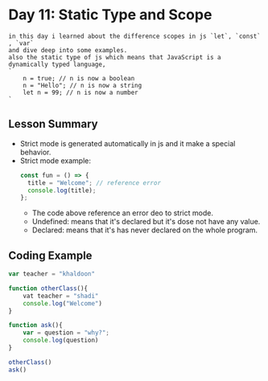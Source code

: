 # Day 11: Static Type and Scope

    in this day i learned about the difference scopes in js `let`, `const` , `var`
    and dive deep into some examples.
    also the static type of js which means that JavaScript is a dynamically typed language,
    `
        n = true; // n is now a boolean
        n = "Hello"; // n is now a string
        let n = 99; // n is now a number
    `

## Lesson Summary

- Strict mode is generated automatically in js and it make a special behavior.
- Strict mode example:
  ```javascript
  const fun = () => {
    title = "Welcome"; // reference error
    console.log(title);
  };
  ```
  - The code above reference an error deo to strict mode.
  - Undefined: means that it's declared but it's dose not have any value.
  - Declared: means that it's has never declared on the whole program.

## Coding Example

```javascript
var teacher = "khaldoon"

function otherClass(){
    vat teacher = "shadi"
    console.log("Welcome")
}

function ask(){
    var = question = "why?";
    console.log(question)
}

otherClass()
ask()
```
